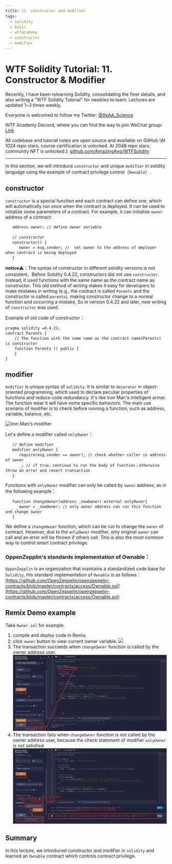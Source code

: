 ```yaml
---
title: 11. constructor and modifier
tags:
  - solidity
  - basic
  - wtfacademy
  - constructor
  - modifier
---
```


# WTF Solidity Tutorial: 11. Constructor & Modifier

Recently, I have been relearning Solidity, consolidating the finer details, and also writing a "WTF Solidity Tutorial" for newbies to learn. Lectures are updated 1~3 times weekly. 

Everyone is welcomed to follow my Twitter: [@0xAA_Science](https://twitter.com/0xAA_Science)

WTF Academy Discord, where you can find the way to join WeChat group: [Link](https://discord.gg/5akcruXrsk)

All codebase and tutorial notes are open source and available on GitHub (At 1024 repo stars, course certification is unlocked. At 2048 repo stars, community NFT is unlocked.): [github.com/AmazingAng/WTFSolidity](https://github.com/AmazingAng/WTFSolidity)

-----

In this section, we will introduce `constructor` and unique `modifier` in solidity language using the example of contract privilege control（`Ownable`）.

## constructor
`constructor` is a special function and each contract can define one, which will automatically run once when the contract is deployed. It can be used to initialize some parameters of a contract. For example, it can initialize `owner` address of a contract:
```solidity
   address owner; // define owner variable

   // constructor
   constructor() {
      owner = msg.sender; //  set owner to the address of deployer when contract is being deployed
   }
```

**notice**⚠️：The syntax of constructor in different solidity versions is not consistent，Before Solidity 0.4.22, constructors did not use `constructor`. Instead, it used functions with the same name as the contract name as constructor. This old method of writing makes it easy for developers to make mistakes in writing (e.g., the contract is called `Parents` and the constructor is called `parents`), making constructor change to a normal function and occurring a mistake, So in version 0.4.22 and later, new writing of `constructor` was used.

Example of old code of constructor：
```solidity
pragma solidity =0.4.21;
contract Parents {
    // The function with the same name as the contract name(Parents) is constructor
    function Parents () public {
    }
}
```
## modifier
`modifier` is unique syntax of `solidity`. It is similar to `decorator` in object-oriented programming, which used to declare peculiar properties of functions and reduce code redundancy. It's like Iron Man's intelligent armor. The function wear it will have some specific behaviors. The main use scenario of modifier is to check before running a function, such as address, variable, balance, etc.


![Iron Man's modifier](https://images.mirror-media.xyz/publication-images/nVwXsOVmrYu8rqvKKPMpg.jpg?height=630&width=1200)

Let's define a modifier called `onlyOwner`：
```solidity
   // define modifier
   modifier onlyOwner {
      require(msg.sender == owner); // check whether caller is address of owner
      _; // if true，continue to run the body of function；otherwise throw an error and revert transaction
   }
```
Functions with `onlyOwner` modifier can only be called by `owner` address, as in the following example：
```solidity
   function changeOwner(address _newOwner) external onlyOwner{
      owner = _newOwner; // only owner address can run this function and change owner
   }
```
We define a `changeOwner` function, which can be run to change the `owner` of contract. However, due to the `onlyOwner` modifier, only original `owner` can call and an error will be thrown if others call. This is also the most common way to control smart contract privilege.

### OppenZepplin's standards implementation of Ownable：
`OppenZepplin` is an organization that maintains a standardized code base for `Solidity`, His standard implementation of `Ownable` is as follows：
[https://github.com/OpenZeppelin/openzeppelin-contracts/blob/master/contracts/access/Ownable.sol](https://github.com/OpenZeppelin/openzeppelin-contracts/blob/master/contracts/access/Ownable.sol)

## Remix Demo example
Take `Owner.sol` for example.
1. compile and deploy code in Remix.
2. click `owner` button to view current owner variable.
    ![](img/11-1_en.jpg)
3. The transaction succeeds when `changeOwner` function is called by the owner address user.
    ![](img/11-2_en.jpg)
4. The transaction fails when `changeOwner` function is not called by the owner address user, because the check statement of modifier `onlyOwner` is not satisfied.
    ![](img/11-3_en.jpg)


## Summary
In this lecture, we introduced constructor and modifier in `solidity` and learned an `Ownable` contract which controls contract privilege.
